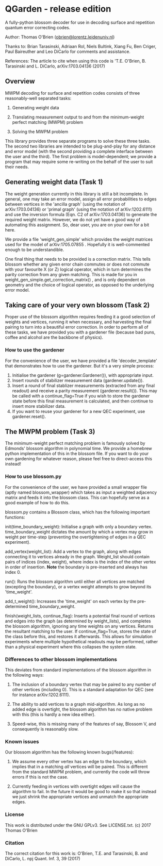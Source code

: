 # QGarden - release edition

A fully-python blossom decoder for use in decoding surface and repetition quantum error correcting codes.

Author: Thomas O'Brien (obrien@lorentz.leidenuniv.nl)

Thanks to: Brian Tarasinski, Adriaan Rol, Niels Bultink, Xiang Fu, Ben Criger, Paul Baireuther and Leo DiCarlo for comments and assistance.

References: The article to cite when using this code is
	'T.E. O'Brien, B. Tarasinski and L. DiCarlo, arXiv:1703.04136 (2017)

## Overview
MWPM decoding for surface and repetition codes consists of three reasonably-well separated tasks:
1. Generating weight data

2. Translating measurement output to and from the minimum-weight perfect matching (MWPM) problem

3. Solving the MWPM problem

This library provides three separate programs to solve these three tasks. The second two libraries are intended to be plug-and-play for any distance and error model (with the second providing a complete interface between the user and the third). The first problem is model-dependent; we provide a program that may require some re-writing on the behalf of the user to suit their needs.

## Generating weight data (Task 1)
The weight generation currently in this library is still a bit incomplete. In general, one may take an error model, assign all error probabilities to edges between vertices in the 'ancilla graph' (using the notation of arXiv:1703.04136) or 'primal graph' (using the notation of arXiv:1202.6111) and use the inversion formula (Eqn. C2 of arXiv:1703.04136) to generate the required weight matrix. However, we do not yet have a good way of automating this assignment. So, dear user, you are on your own for a bit here.

We provide a file 'weight_gen_simple' which provides the weight matrices used for the model of arXiv:1705.07855 . Hopefully it is well-commented enough to be understandible.

One final thing that needs to be provided is a correction matrix. This tells blossom whether any given error chain commutes or does not commute with your favourite X (or Z) logical operator, which in turn determines the parity correction from any given matching. This is made for you in weight_gen_simple.get_correction_matrix() , and is only dependent on geometry and the choice of logical operator, as opposed to the underlying error model.

## Taking care of your very own blossom (Task 2)
Proper use of the blossom algorithm requires feeding it a good selection of weights and vertices, running it when necessary, and harvesting the final pairing to turn into a beautiful error correction. In order to perform all of these tasks, we have provided you with a gardener file (because bad puns, coffee and alcohol are the backbone of physics).

### How to use the gardener
For the convenience of the user, we have provided a file 'decoder_template' that demonstrates how to use the gardener. But it's a very simple process:

1. Initialise the gardener (g=gardener.Gardener()), with appropriate input.
2. Insert rounds of stabilizer measurement data (gardener.update()).
3. Insert a round of final stablizer measurements (extracted from any final readout) and receive a parity measurement (gardener.result()). This may be called with a continue_flag=True if you wish to store the gardener state before this final measurement is calculated, and then continue to insert more stabilizer data.
4. If you want to reuse your gardener for a new QEC experiment, use gardener.reset().

## The MWPM problem (Task 3)
The minimum-weight perfect matching problem is famously solved by Edmonds' blossom algorithm in polynomial time. We provide a homebrew python implementation of this in the blossom file. If you want to do your own gardening for whatever reason, please feel free to direct-access this instead!

### How to use blossom.py
For the convenience of the user, we have provided a small wrapper file (aptly named blossom_wrapper) which takes as input a weighted adjacency matrix and feeds it into the blossom class. This can hopefully serve as a good example of how to do this.

blossom.py contains a Blossom class, which has the following important functions:

init(time_boundary_weight): Initialise a graph with only a boundary vertex. time_boundary_weight dictates the amount by which a vertex may grow in weight per time-step (preventing the overtightening of edges in a QEC experiment).

add_vertex(weight_list): Add a vertex to the graph, along with edges connecting it to vertices already in the graph. Weight_list should contain pairs of indices (index, weight), where index is the index of the other vertex in order of insertion. **Note** the boundary is pre-inserted and always has index 0.

run(): Runs the blossom algorithm until either all vertices are matched (excepting the boundary), or a vertex weight attempts to grow beyond its 'time_weight'.

add_t_weight(): Increases the 'time_weight' on each vertex by the pre-determined time_boundary_weight.

finish(weight_lists, continue_flag): Inserts a potential final round of vertices and edges into the graph (as determined by weight_lists), and completes the blossom algorithm, ignoring any time weights on any vertices. Returns the resultant matching to the user. If continue_flag=True, stores the state of the class before this, and restores it afterwards. This allows for simulation experiments where multiple hypothetical readouts may be performed, rather than a physical experiment where this collapses the system state.

### Differences to other blossom implementations
This deviates from standard implementations of the blossom algorithm in the following ways:

1. The inclusion of a boundary vertex that may be paired to any number of other vertices (including 0). This is a standard adaptation for QEC (see for instance arXiv:1202.6111).

2. The ability to add vertices to a graph mid-algorithm. As long as no added edge is overtight, the blossom algorithm has no native problem with this (this is hardly a new idea either).

3. Speed-wise, this is missing many of the features of say, Blossom V, and consequently is reasonably slow.

### Known issues
Our blossom algorithm has the following known bugs(/features):

1. We assume every other vertex has an edge to the boundary, which implies that in a matching *all* vertices will be paired. This is different from the standard MWPM problem, and currently the code will throw errors if this is not the case.

2. Currently feeding in vertices with overtight edges will cause the algorithm to fail. In the future it would be good to make it so that instead we just shrink the appropriate vertices and unmatch the appropriate edges. 

### License
This work is distributed under the GNU GPLv3. See LICENSE.txt. (c) 2017 Thomas O'Brien

### Citation
The correct citation for this work is:
O'Brien, T.E. and Tarasinski, B. and DiCarlo, L. npj Quant. Inf. 3, 39 (2017)